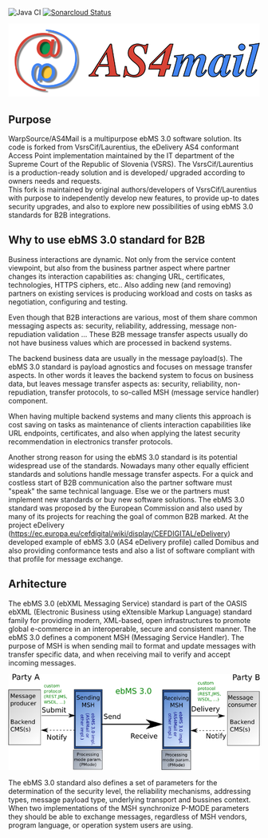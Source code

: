 ![Java CI](https://github.com/WarpSource/as4-mail/workflows/Java%20CI/badge.svg)
[![Sonarcloud Status](https://sonarcloud.io/api/project_badges/measure?project=WarpSource_as4-mail&metric=alert_status)](https://sonarcloud.io/dashboard?id=WarpSource_as4-mail)


![AS4Mail logo](./documentation/images/logos/logo-title-horizontal.png)

## Purpose

WarpSource/AS4Mail is a multipurpose ebMS 3.0 software solution. Its code is forked from VsrsCif/Laurentius, the eDelivery AS4 conformant Access Point implementation maintained by the IT department of the Supreme Court of the Republic of Slovenia (VSRS).
The VsrsCif/Laurentius is a production-ready solution and is developed/ upgraded according to owners needs and requests.  
This fork is maintained by original authors/developers of VsrsCif/Laurentius with purpose to independently develop new features, to provide up-to dates security upgrades, and also to explore new possibilities of using ebMS 3.0 standards for B2B integrations. 

## Why to use ebMS 3.0 standard for B2B

Business interactions are dynamic. Not only from the service content viewpoint, but also from the business partner aspect where partner changes its interaction capabilities as: changing URL, certificates, technologies, HTTPS ciphers, etc..  Also adding new (and removing) partners on existing services is producing workload and costs on tasks as negotiation, configuring and testing.

Even though that B2B interactions are various,  most of them share common messaging aspects as: security, reliability, addressing,  message non-repudiation validation ... These B2B message transfer aspects usually do not have business values which are processed in backend systems. 

The backend business data are usually in the message payload(s). 
The ebMS 3.0 standard is payload agnostics and focuses on message transfer aspects. In other words it leaves the backend system to focus on business data, but leaves message transfer aspects as: security, reliability, non-repudiation, transfer protocols, to so-called MSH (message service handler) component.

When having multiple backend systems and many clients this approach is cost saving on tasks as maintenance of clients interaction capabilities like URL endpoints, certificates, and also when applying the latest security recommendation in electronics transfer protocols.

Another strong reason for using the ebMS 3.0 standard is its potential widespread use of the standards. Nowadays many other equally efficient standards and solutions handle message transfer aspects. For a quick and costless start of B2B communication also the partner software must "speak" the same technical language. Else we or the partners must implement new standards or buy new software solutions. The ebMS 3.0 standard was proposed by the European Commission and also used by many of its projects for reaching the goal of common B2B marked.
At the project eDelivery (https://ec.europa.eu/cefdigital/wiki/display/CEFDIGITAL/eDelivery) developed example of ebMS 3.0 (AS4 eDelivery profile) called Domibus and also providing conformance tests and also a list of software compliant with that profile for message exchange.


## Arhitecture

The ebMS 3.0 (ebXML Messaging Service) standard is part of the OASIS ebXML (Electronic Business using eXtensible Markup Language) standard family for providing modern, XML-based,  open infrastructures to promote global e-commerce in an interoperable, secure and consistent manner. 
The ebMS 3.0 defines a component MSH (Messaging Service Handler). The purpose of MSH is when sending mail to format and update messages with transfer specific data, and when receiving mail to verify and accept incoming messages. 

 
![AS4Mail logo](./documentation/images/ebms/ebms-model_en.png)
 
The ebMS 3.0 standard also defines a set of parameters for the determination of the security level, the reliability mechanisms, addressing types, message payload type, underlying transport and bussines context. When two implementations of the MSH synchronize P-MODE parameters they should be able to exchange messages, regardless of MSH vendors, program language, or operation system users are using. 
